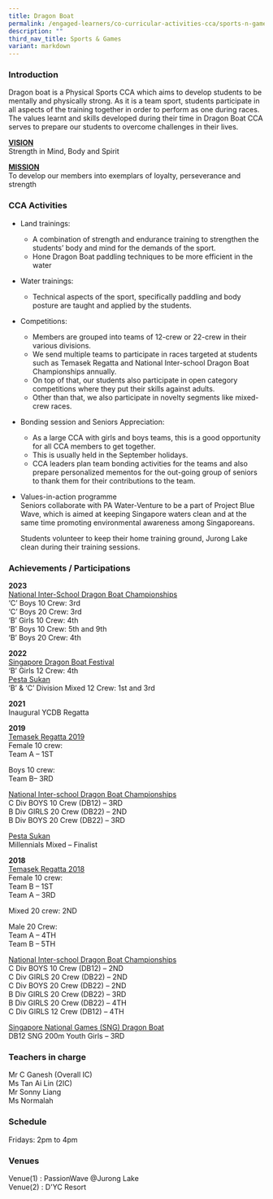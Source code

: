 ```yaml
---
title: Dragon Boat
permalink: /engaged-learners/co-curricular-activities-cca/sports-n-games/dragon-boat/
description: ""
third_nav_title: Sports & Games
variant: markdown
---
```

### Introduction

Dragon boat is a Physical Sports CCA which aims to develop students to be mentally and physically strong. As it is a team sport, students participate in all aspects of the training together in order to perform as one during races. The values learnt and skills developed during their time in Dragon Boat CCA serves to prepare our students to overcome challenges in their lives.

<u><strong> VISION </strong></u> <br>
Strength in Mind, Body and Spirit

<u><strong> MISSION </strong></u> <br>
To develop our members into exemplars of loyalty, perseverance and strength

### CCA Activities

*   Land trainings:
	*   A combination of strength and endurance training to strengthen the students’ body and mind for the demands of the sport.
	*   Hone Dragon Boat paddling techniques to be more efficient in the water
*   Water trainings:
	*   Technical aspects of the sport, specifically paddling and body posture are taught and applied by the students.
*   Competitions:
	*   Members are grouped into teams of 12-crew or 22-crew in their various divisions.
	*   We send multiple teams to participate in races targeted at students such as Temasek Regatta and National Inter-school Dragon Boat Championships annually.
	*   On top of that, our students also participate in open category competitions where they put their skills against adults.
	*   Other than that, we also participate in novelty segments like mixed-crew races.
*   Bonding session and Seniors Appreciation:
	*   As a large CCA with girls and boys teams, this is a good opportunity for all CCA members to get together.
	*   This is usually held in the September holidays.
	*   CCA leaders plan team bonding activities for the teams and also prepare personalized mementos for the out-going group of seniors to thank them for their contributions to the team.
*   Values-in-action programme  <br>Seniors collaborate with PA Water-Venture to be a part of Project Blue Wave, which is aimed at keeping Singapore waters clean and at the same time promoting environmental awareness among Singaporeans. <br>

     Students volunteer to keep their home training ground, Jurong Lake clean during their training sessions.

### Achievements / Participations


**2023** <br>
<u> National Inter-School Dragon Boat Championships </u> <br> 
‘C’ Boys 10 Crew: 3rd <br>
‘C’ Boys 20 Crew: 3rd <br>
‘B’ Girls 10 Crew: 4th <br>
‘B’ Boys 10 Crew: 5th and 9th <br> 
‘B’ Boys 20 Crew: 4th <br>

**2022** <br>
<u>Singapore Dragon Boat Festival</u><br>
‘B’ Girls 12 Crew: 4th <br>
<u>Pesta Sukan</u><br>
‘B’ &amp; ‘C’ Division Mixed 12 Crew: 1st and 3rd


**2021** <br>
Inaugural YCDB Regatta


**2019** <br>
<u> Temasek Regatta 2019 </u> <br>
Female 10 crew: <br>
Team A – 1ST

Boys 10 crew: <br>
Team B– 3RD

<u> National Inter-school Dragon Boat Championships </u><br>
C Div BOYS 10 Crew (DB12) – 3RD <br>
B Div GIRLS 20 Crew (DB22) – 2ND<br>
B Div BOYS 20 Crew (DB22) – 3RD

<u>Pesta Sukan</u> <br>
Millennials Mixed – Finalist


**2018** <br>
<u> Temasek Regatta 2018 </u><br>
Female 10 crew: <br>
Team B – 1ST <br>
Team A – 3RD  

Mixed 20 crew: 2ND

Male 20 Crew: <br>
Team A – 4TH <br> 
Team B – 5TH  

<u> National Inter-school Dragon Boat Championships </u><br>
C Div BOYS 10 Crew (DB12) – 2ND <br>
C Div GIRLS 20 Crew (DB22) – 2ND <br>
C Div BOYS 20 Crew (DB22) – 2ND <br>
B Div GIRLS 20 Crew (DB22) – 3RD <br>
B Div GIRLS 20 Crew (DB22) – 4TH <br>
C Div GIRLS 12 Crew (DB12) – 4TH

<u> Singapore National Games (SNG) Dragon Boat </u><br>
DB12 SNG 200m Youth Girls – 3RD  


### Teachers in charge

Mr C Ganesh (Overall IC) <br>
Ms Tan Ai Lin (2IC) <br>
Mr Sonny Liang <br>
Ms Normalah

### Schedule

Fridays: 2pm to 4pm <br>

### Venues

Venue(1) : PassionWave @Jurong Lake <br>
Venue(2) : D'YC Resort